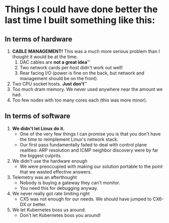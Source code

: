 # Things I could have done better the last time I built something like this:

## In terms of hardware

1. **CABLE MANAGEMENT!** This was a much more serious problem than I thought it would be at the time.
    1. DAC cables are **not a great idea**™
    2. Two network cards per host didn't work out well!
    3. Rear facing I/O (power is fine on the back, but network and management should be on the front).
2. Two CPU socket hosts. **Just don't**™
3. Too much dram memory. We never used anywhere near the amount we had.
4. Too few nodes with too many cores each (this was more minor).

## In terms of software

1. **We didn't let Linux do it.**
    * One of the very few things I can promise you is that you don't have the time to reimplement Linux's network stack.
    * Our first pass fundamentally failed to deal with control plane realities: ARP resolution and ICMP neighbor discovery were by far the biggest culprits.
2. We didn't use the hardware enough
    * We were preoccupied with making our solution portable to the point that we wasted effective answers.
3. Telemetry was an afterthought
   * Nobody is buying a gateway they can't monitor.
   * You need this for debugging anyway.
4. We never really got rate limiting right
   * CX5 was not enough for our needs.  We should have jumped to CX6-DX or better.
5. We let Kubernetes boss us around.
   * Don't let Kubernetes boss you around!
